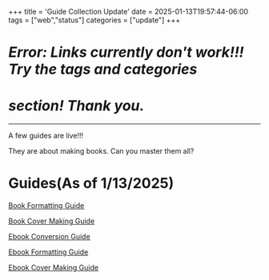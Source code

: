 +++
title = 'Guide Collection Update'
date = 2025-01-13T19:57:44-06:00
tags = ["web","status"]
categories = ["update"]
+++

# ***Error: Links currently don't work!!! Try the tags and categories***
# ***section! Thank you.***

------------------------------------------------------  

A few guides are live!!!

They are about making books. Can you master them all?


# Guides(As of 1/13/2025)  

[Book Formatting Guide](content\guide\book-fd.md)

[Book Cover Making Guide](content\guide\bookcover-make.md)

[Ebook Conversion Guide](content\guide\ebook-convert.md)

[Ebook Formatting Guide](content\guide\ebook-format.md)

[Ebook Cover Making Guide](content\guide\ebookcover-make.md)
